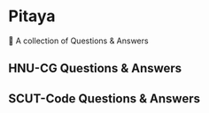 # Pitaya

👻 A collection of Questions & Answers

## HNU-CG Questions & Answers

## SCUT-Code Questions & Answers
